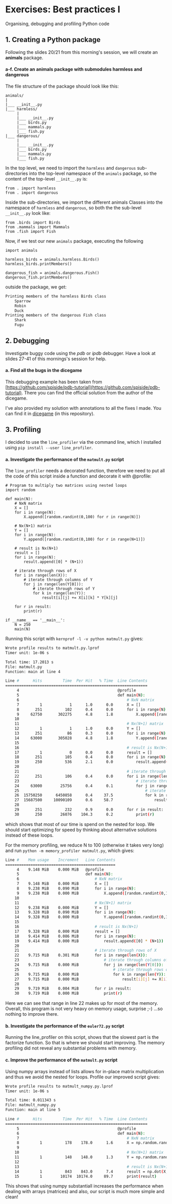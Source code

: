 # Exercises: Best practices I
Organising, debugging and profiling Python code

## 1. Creating a Python package
Following the slides 20/21 from this morning's session, we will create an **animals** package.

#### a-f. Create an animals package with submodules harmless and dangerous
The file structure of the package should look like this:
```
animals/
|
|___ __init__.py
|___ harmless/
     |
     |___ __init__.py
     |___ birds.py
     |___ mammals.py
     |___ fish.py
|___ dangerous/
     |
     |___ __init__.py
     |___ birds.py
     |___ mammals.py
     |___ fish.py
```

In the top level, we need to import the ```harmless``` and ```dangerous``` sub-directories into the top-level namespace of the ```animals``` package, so the content of the top-level ```__init__.py``` is:
```
from . import harmless
from . import dangerous
```

Inside the sub-directories, we import the different animals Classes into the namespace of ```harmless``` and ```dangerous```, so both the the sub-level ```__init__.py``` look like:
```
from .birds import Birds
from .mammals import Mammals
from .fish import Fish
```

Now, if we test our new ```animals``` package, executing the following
```
import animals

harmless_birds = animals.harmless.Birds()
harmless_birds.printMembers()

dangerous_fish = animals.dangerous.Fish()
dangerous_fish.printMembers()
```
outside the package, we get:
```bash
Printing members of the harmless Birds class
    Sparrow 
    Robin 
    Duck 
Printing members of the dangerous Fish class
    Shark 
    Fugu
```

## 2. Debugging
Investigate buggy code using the *pdb* or *ipdb* debugger. Have a look at slides 27-41 of this mornings's session for help.

#### a. Find all the bugs in the dicegame
This debugging example has been taken from [https://github.com/spiside/pdb-tutorial](https://github.com/spiside/pdb-tutorial). There you can find the official solution from the author of the dicegame. 

I've also provided my solution with annotations to all the fixes I made. You can find it in [dicegame](./dicegame) (in this repository).

## 3. Profiling
I decided to use the ```line_profiler``` via the command line, which I installed using ```pip install --user line_profiler```. 

#### a. Investigate the performance of the ```matmult.py``` script
The ```line_profiler``` needs a decorated function, therefore we need to put all the code of this script inside a function and decorate it with @profile:
```
# Program to multiply two matrices using nested loops
import random

def main(N):
    # NxN matrix
    X = []
    for i in range(N):
        X.append([random.randint(0,100) for r in range(N)])

    # Nx(N+1) matrix
    Y = []
    for i in range(N):
        Y.append([random.randint(0,100) for r in range(N+1)])
    
    # result is Nx(N+1)
    result = []
    for i in range(N):
        result.append([0] * (N+1))
    
    # iterate through rows of X
    for i in range(len(X)):
        # iterate through columns of Y
        for j in range(len(Y[0])):
            # iterate through rows of Y
            for k in range(len(Y)):
                result[i][j] += X[i][k] * Y[k][j]

    for r in result:
        print(r)
        
if __name__ == '__main__':
    N = 250
    main(N)
```

Running this script with ```kernprof -l -v python matmult.py``` gives:

```bash
Wrote profile results to matmult.py.lprof
Timer unit: 1e-06 s

Total time: 17.2013 s
File: matmult.py
Function: main at line 4

Line #      Hits         Time  Per Hit   % Time  Line Contents
==============================================================
     4                                           @profile
     5                                           def main(N):
     6                                               # NxN matrix
     7         1            1      1.0      0.0      X = []
     8       251          102      0.4      0.0      for i in range(N):
     9     62750       302275      4.8      1.8          X.append([random.randint(0,100) for r in range(N)])
    10                                           
    11                                               # Nx(N+1) matrix
    12         1            1      1.0      0.0      Y = []
    13       251           86      0.3      0.0      for i in range(N):
    14     63000       305028      4.8      1.8          Y.append([random.randint(0,100) for r in range(N+1)])
    15                                               
    16                                               # result is Nx(N+1)
    17         1            0      0.0      0.0      result = []
    18       251          105      0.4      0.0      for i in range(N):
    19       250          536      2.1      0.0          result.append([0] * (N+1))
    20                                               
    21                                               # iterate through rows of X
    22       251          106      0.4      0.0      for i in range(len(X)):
    23                                                   # iterate through columns of Y
    24     63000        25756      0.4      0.1          for j in range(len(Y[0])):
    25                                                       # iterate through rows of Y
    26  15750250      6450858      0.4     37.5              for k in range(len(Y)):
    27  15687500     10090109      0.6     58.7                  result[i][j] += X[i][k] * Y[k][j]
    28                                           
    29       251          232      0.9      0.0      for r in result:
    30       250        26076    104.3      0.2          print(r)
```

which shows that most of our time is spend on the nested for loop. We should start optimizing for speed by thinking about alternative solutions instead of these loops.

For the memory profiling, we reduce N to 100 (otherwise it takes very long) and run ```python -m memory_profiler matmult.py```, which gives:

```bash
Line #    Mem usage    Increment   Line Contents
================================================
     4    9.148 MiB    0.000 MiB   @profile
     5                             def main(N):
     6                                 # NxN matrix
     7    9.148 MiB    0.000 MiB       X = []
     8    9.238 MiB    0.090 MiB       for i in range(N):
     9    9.238 MiB    0.000 MiB           X.append([random.randint(0,100) for r in range(N)])
    10                             
    11                                 # Nx(N+1) matrix
    12    9.238 MiB    0.000 MiB       Y = []
    13    9.328 MiB    0.090 MiB       for i in range(N):
    14    9.328 MiB    0.000 MiB           Y.append([random.randint(0,100) for r in range(N+1)])
    15                                 
    16                                 # result is Nx(N+1)
    17    9.328 MiB    0.000 MiB       result = []
    18    9.414 MiB    0.086 MiB       for i in range(N):
    19    9.414 MiB    0.000 MiB           result.append([0] * (N+1))
    20                                 
    21                                 # iterate through rows of X
    22    9.715 MiB    0.301 MiB       for i in range(len(X)):
    23                                     # iterate through columns of Y
    24    9.715 MiB    0.000 MiB           for j in range(len(Y[0])):
    25                                         # iterate through rows of Y
    26    9.715 MiB    0.000 MiB               for k in range(len(Y)):
    27    9.715 MiB    0.000 MiB                   result[i][j] += X[i][k] * Y[k][j]
    28                             
    29    9.719 MiB    0.004 MiB       for r in result:
    30    9.719 MiB    0.000 MiB           print(r)
```

Here we can see that range in line 22 makes up for most of the memory. Overall, this program is not very heavy on memory usage, surprise ;-) ...so nothing to improve there.

#### b. Investigate the performance of the ```euler72.py``` script
Running the line_profiler on this script, shows that the slowest part is the factorize function. So that is where we should start improving. The memory profiling did not reveal any substantial problems with memory. 

#### c. Improve the performance of the ```matmult.py``` script
Using numpy arrays instead of lists allows for in-place matrix multiplication and thus we avoid the nested for loops. Profile our improved script gives:

```bash
Wrote profile results to matmult_numpy.py.lprof
Timer unit: 1e-06 s

Total time: 0.011343 s
File: matmult_numpy.py
Function: main at line 5

Line #      Hits         Time  Per Hit   % Time  Line Contents
==============================================================
     5                                           @profile
     6                                           def main(N):
     7                                               # NxN matrix
     8         1          178    178.0      1.6      X = np.random.randint(0,100,size=(N,N))
     9                                           
    10                                               # Nx(N+1) matrix
    11         1          148    148.0      1.3      Y = np.random.randint(0,100,size=(N,N+1))
    12                                               
    13                                               # result is Nx(N+1)
    14         1          843    843.0      7.4      result = np.dot(X,Y)
    15         1        10174  10174.0     89.7      print(result)
```

This shows that using numpy substantiall increases the performance when dealing with arrays (matrices) and also, our script is much more simple and clean!

